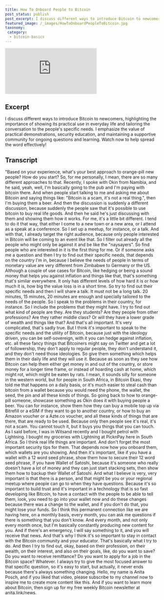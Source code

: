 ```yaml
---
title: How To Onboard People to Bitcoin
post_status: publish
post_excerpt: I discuss different ways to introduce Bitcoin to newcomers.
featured_image: /_images/HowToOnboardPeopleToBitcoin.jpg
taxonomy:
 category:
  - bitcoin-basics
---
```


<iframe src="https://player.vimeo.com/video/1020828716?badge=0&amp;autopause=0&amp;player_id=0&amp;app_id=58479" frameborder="0" allow="autoplay; fullscreen; picture-in-picture; clipboard-write; encrypted-media" title="How To Onboard People To Bitcoin"></iframe>

<div style="margin-bottom:30px;"></div>

## Excerpt

I discuss different ways to introduce Bitcoin to newcomers, highlighting the importance of showing its practical use in everyday life and tailoring the conversation to the people's specific needs. I emphasize the value of practical demonstrations, security education, and maintaining a supportive community for ongoing questions and learning. Watch now to help spread the word effectively!

## Transcript

"Based on your experience, what's your best approach to orange-pill new people? How do you start? So, for me personally, I mean, there are so many different approaches to that. Recently, I spoke with Okin from Namibia, and he said, yeah, well, I'm basically going to the pub and I'm paying with bitcoin there. And when people start talking to me and asking me about Bitcoin and saying things like: "Bitcoin is a scam, it's not a real thing.", then I'm buying them a beer. And then the discussion is suddenly a different discussion, because suddenly the people saw that it's possible to use bitcoin to buy real life goods. And then he said he's just discussing with them and showing them how it works. For me, it's a little bit different. I tend to do it that way, that either I come to a new town or a new area, or I attend as a speak at a conference. So I set up a meetup, for instance, or a talk. And with that, I already target the right audience, because only people interested in Bitcoin will be coming to an event like that. So I filter out already all the people who might only be against it and be like the "naysayers". So find people who are interested in it is the first thing for me. Or if someone asks me a question and then I try to find out their specific needs, that depends on the country I'm in, because I believe the needs of people in terms of monetary value are very different from Zimbabwe to Germany or the US. Although a couple of use cases for Bitcoin, like hedging or being a sound money that helps you against inflation and things like that, that's something that's similar everywhere. It only has different levels of how hard it is or how much it is, how big the value loss is in a short time. So try to find out their specific needs and then I will share a talk. It must not be a long talk. 20 minutes, 15 minutes, 20 minutes are enough and specially tailored to the needs of the people. So I speak to the problems in their country, for instance. So I include the problems that they might have. I try to find out what kind of people are they. Are they students? Are they people from other professions? Are they rather middle class? Or will they have a lower grade of wealth and things like that? And that's all important. It's very complicated, that's sadly true. But I think it's important to speak to the specific needs and the utility of Bitcoin, because just with the ideology driven, you can be self-sovereign, with it you can hedge against inflation, etc. all these fancy things that Bitcoiners might say on Twitter and get a lot of followership, they don't apply to regular people, they don't understand it, and they don't need those ideologies. So give them something which helps them in their daily life and they will use it. Because as soon as they see how Bitcoin can help them either get money in and out of the country, or store money for a longer time frame, or instead of hoarding cash at home, which might rot, which might be eaten by rats. I mean, it sounds silly for someone in the western world, but for people in South Africa, in Bitcoin Ekasi, they told me that happens on a daily basis, or it's much easier to steal cash than bitcoin from a wallet because you would need the phone, the wallet, the seed, the pin and all these kinds of things. So going back to how to orange-pill someone, showcase something as Okin does it with buying people a beer. You can for instance, show them how they can buy a mobile top up via Bitrefill or a eSIM if they want to go to another country, or how to buy an Amazon voucher or a Azte.co voucher, and all these kinds of things that are there, that are ready to be used. Because only then people see it's real, it's not a scam. You cannot touch it, but it buys you things that you can touch. As I said before, I was in Witsand recently and I bought petrol with Lightning. I bought my groceries with Lightning at PicknPay here in South Africa. So I think real life things are important. And don't forget the most important security tips for them. That depends now how you onboard them, which wallets are you showing. And then it's important, like if you have a wallet with a 12 word seed phrase, show them how to secure their 12 word seed phrase, if you have Wallet of Satoshi, because it's someone who really doesn't have a lot of money and they can just start stacking sets, then show them how to backup their Wallet of Satoshi. And what I believe is very, very important is that there is a person, and that might be you or your regional meetup where people can go to when they have questions. Because it's so important to build trust and it's important in a technology that is so fast developing like Bitcoin, to have a contact with the people to be able to tell them, look, you need to go into your wallet now and do these changes because there was a change to the wallet, and if you don't do that, you might lose your funds. So I think this permanent connection like we are having here, on a monthly basis, every month, you can ask me questions if there is something that you don't know. And every month, and not only every month once, but I'm basically constantly producing new content for you. And if there's an emergency, I will say something to it, and you will receive that news. And that's why I think it's so important to stay in contact with the Bitcoin community and your educator. That's basically what I try to do. And then I try to find out, okay, based on their profession, on their wealth, on their interest, and also on their goals, like, do you want to save? Do you want to receive remittance? Do you want to apply for a job in the Bitcoin space? Whatever. I always try to give the most focused answer to that specific question, so it's easy to start, but actually, it never ends because there's always something changing. Hello, my name is Anita Posch, and if you liked that video, please subscribe to my channel now to inspire me to create more content like this. And if you want to learn more about Bitcoin, then sign up for my free weekly Bitcoin newsletter at anita.link/news.